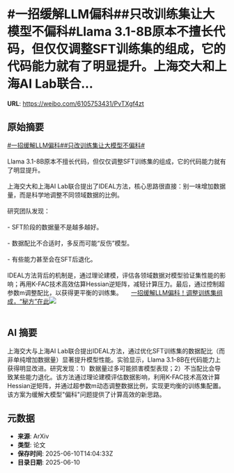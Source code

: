 # #一招缓解LLM偏科##只改训练集让大模型不偏科#Llama 3.1-8B原本不擅长代码，但仅仅调整SFT训练集的组成，它的代码能力就有了明显提升。上海交大和上海AI Lab联合...

**URL**: https://weibo.com/6105753431/PvTXgf4zt

## 原始摘要

<a href="https://m.weibo.cn/search?containerid=231522type%3D1%26t%3D10%26q%3D%23%E4%B8%80%E6%8B%9B%E7%BC%93%E8%A7%A3LLM%E5%81%8F%E7%A7%91%23&amp;extparam=%23%E4%B8%80%E6%8B%9B%E7%BC%93%E8%A7%A3LLM%E5%81%8F%E7%A7%91%23" data-hide=""><span class="surl-text">#一招缓解LLM偏科#</span></a><a href="https://m.weibo.cn/search?containerid=231522type%3D1%26t%3D10%26q%3D%23%E5%8F%AA%E6%94%B9%E8%AE%AD%E7%BB%83%E9%9B%86%E8%AE%A9%E5%A4%A7%E6%A8%A1%E5%9E%8B%E4%B8%8D%E5%81%8F%E7%A7%91%23&amp;extparam=%23%E5%8F%AA%E6%94%B9%E8%AE%AD%E7%BB%83%E9%9B%86%E8%AE%A9%E5%A4%A7%E6%A8%A1%E5%9E%8B%E4%B8%8D%E5%81%8F%E7%A7%91%23" data-hide=""><span class="surl-text">#只改训练集让大模型不偏科#</span></a><br><br>Llama 3.1-8B原本不擅长代码，但仅仅调整SFT训练集的组成，它的代码能力就有了明显提升。<br><br>上海交大和上海AI Lab联合提出了IDEAL方法，核心思路很直接：别一味增加数据量，而是科学地调整不同领域数据的比例。<br><br>研究团队发现：<br><br>- SFT阶段的数据量不是越多越好。<br>    <br>- 数据配比不合适时，多反而可能“反伤”模型。<br>    <br>- 有些能力甚至会在SFT后退化。<br><br>IDEAL方法背后的机制是，通过理论建模，评估各领域数据对模型验证集性能的影响；再用K-FAC技术高效估算Hessian逆矩阵，减轻计算压力。最后，通过控制超参数m调整配比，以获得更平衡的训练集。 <a href="https://weibo.com/ttarticle/p/show?id=2309405176032621101495" data-hide=""><span class="url-icon"><img style="width: 1rem;height: 1rem" src="https://h5.sinaimg.cn/upload/2015/09/25/3/timeline_card_small_article_default.png" referrerpolicy="no-referrer"></span><span class="surl-text">一招缓解LLM偏科！调整训练集组成，“秘方”在此</span></a><img style="" src="https://tvax1.sinaimg.cn/large/006Fd7o3gy1i2abtk7694j30kg0bi3zl.jpg" referrerpolicy="no-referrer"><br><br>

## AI 摘要

上海交大与上海AI Lab联合提出IDEAL方法，通过优化SFT训练集的数据配比（而非单纯增加数据量）显著提升模型性能。实验显示，Llama 3.1-8B在代码能力上获得明显改进。研究发现：1）数据量过多可能损害模型表现；2）不当配比会导致某些能力退化。该方法通过理论建模评估数据影响，利用K-FAC技术高效计算Hessian逆矩阵，并通过超参数m动态调整数据比例，实现更均衡的训练集配置。该方案为缓解大模型"偏科"问题提供了计算高效的新思路。

## 元数据

- **来源**: ArXiv
- **类型**: 论文
- **保存时间**: 2025-06-10T14:04:33Z
- **目录日期**: 2025-06-10
